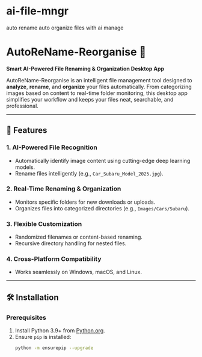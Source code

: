 # ai-file-mngr
auto rename auto organize files with ai manage
# AutoReName-Reorganise 🌟

**Smart AI-Powered File Renaming & Organization Desktop App**

AutoReName-Reorganise is an intelligent file management tool designed to **analyze**, **rename**, and **organize** your files automatically. From categorizing images based on content to real-time folder monitoring, this desktop app simplifies your workflow and keeps your files neat, searchable, and professional.

---

## 🚀 Features
### 1. **AI-Powered File Recognition**
- Automatically identify image content using cutting-edge deep learning models.
- Rename files intelligently (e.g., `Car_Subaru_Model_2025.jpg`).

### 2. **Real-Time Renaming & Organization**
- Monitors specific folders for new downloads or uploads.
- Organizes files into categorized directories (e.g., `Images/Cars/Subaru`).

### 3. **Flexible Customization**
- Randomized filenames or content-based renaming.
- Recursive directory handling for nested files.

### 4. **Cross-Platform Compatibility**
- Works seamlessly on Windows, macOS, and Linux.

---

## 🛠 Installation

### **Prerequisites**
1. Install Python 3.9+ from [Python.org](https://www.python.org/).
2. Ensure `pip` is installed:
   ```bash
   python -m ensurepip --upgrade
